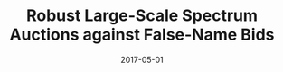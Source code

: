 ---
title: "Robust Large-Scale Spectrum Auctions against False-Name Bids"
authors:
- Qinhui Wang
- Baoliu Ye
- Bin Tang
- Tianyin Xu
- Song Guo
- Sanglu Lu
- Weihua Zhuang


date: "2017-05-01"
doi: ""

# Publication type.
# 1 = Conference paper; 2 = Journal article;
# 3 = Preprint Paper; 4 = Report; 5 = Book; 6 = Book section;
# 7 = Thesis; 8 = Patent
publication_types: ["2"]

# Publication name and optional abbreviated publication name.
publication: "*IEEE Transactions on Mobile Computing*"
publication_short: "TMC (CCF-A)"

url_pdf: https://ieeexplore.ieee.org/document/7548306
# url_code: ''
# url_dataset: ''
# url_poster: ''
# url_project: ''
# url_slides: ''
# url_video: ''

---